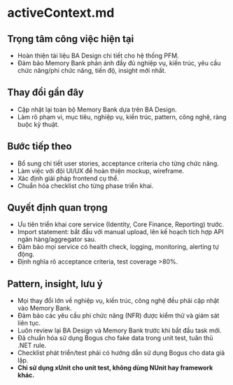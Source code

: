 # activeContext.md

## Trọng tâm công việc hiện tại
- Hoàn thiện tài liệu BA Design chi tiết cho hệ thống PFM.
- Đảm bảo Memory Bank phản ánh đầy đủ nghiệp vụ, kiến trúc, yêu cầu chức năng/phi chức năng, tiến độ, insight mới nhất.

## Thay đổi gần đây
- Cập nhật lại toàn bộ Memory Bank dựa trên BA Design.
- Làm rõ phạm vi, mục tiêu, nghiệp vụ, kiến trúc, pattern, công nghệ, ràng buộc kỹ thuật.

## Bước tiếp theo
- Bổ sung chi tiết user stories, acceptance criteria cho từng chức năng.
- Làm việc với đội UI/UX để hoàn thiện mockup, wireframe.
- Xác định giải pháp frontend cụ thể.
- Chuẩn hóa checklist cho từng phase triển khai.

## Quyết định quan trọng
- Ưu tiên triển khai core service (Identity, Core Finance, Reporting) trước.
- Import statement: bắt đầu với manual upload, lên kế hoạch tích hợp API ngân hàng/aggregator sau.
- Đảm bảo mọi service có health check, logging, monitoring, alerting tự động.
- Định nghĩa rõ acceptance criteria, test coverage >80%.

## Pattern, insight, lưu ý
- Mọi thay đổi lớn về nghiệp vụ, kiến trúc, công nghệ đều phải cập nhật vào Memory Bank.
- Đảm bảo các yêu cầu phi chức năng (NFR) được kiểm thử và giám sát liên tục.
- Luôn review lại BA Design và Memory Bank trước khi bắt đầu task mới.
- Đã chuẩn hóa sử dụng Bogus cho fake data trong unit test, tuân thủ .NET rule.
- Checklist phát triển/test phải có hướng dẫn sử dụng Bogus cho data giả lập.
- **Chỉ sử dụng xUnit cho unit test, không dùng NUnit hay framework khác.** 